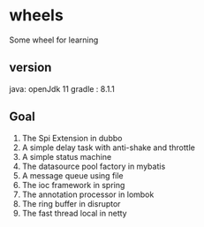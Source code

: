 # wheels
Some wheel for learning

## version
java: openJdk 11
gradle : 8.1.1

## Goal
1. The Spi Extension in dubbo
2. A simple delay task with anti-shake and throttle
3. A simple status machine
4. The datasource pool factory in mybatis
5. A message queue using file
6. The ioc framework in spring
7. The annotation processor in lombok
8. The ring buffer in disruptor
9. The fast thread local in netty